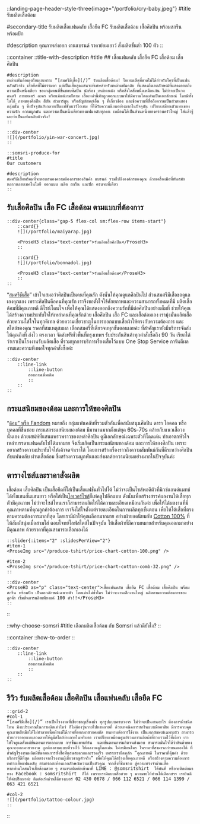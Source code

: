 ::landing-page-header-style-three{image="/portfolio/cry-baby.jpeg"}
#title
รับผลิตเสื้อด้อม

#secondary-title
รับผลิตเสื้อแฟนคลับ เสื้อยืด FC รับผลิตเสื้อด้อม เสื้อศิลปิน พร้อมสกรีน พร้อมปัก

#description
คุณภาพส่งออก งานแบรนด์ ราคาย่อมเยาว์ สั่งผลิตขั้นต่ำ 100 ตัว
::

::container
    ::title-with-description
    #title
    ## เสื้อแฟนคลับ เสื้อยืด FC เสื้อด้อม เสื้อศิลปิน

    #description
    เหล่าแฟนด้อมเตรียมเฮเพราะ “[สมศรีมีเสื้อ](/)” รับผลิตเสื้อด้อม! ไอเทมเด็ดที่ขาดไม่ได้สำหรับใครที่เป็นแฟนคลับตัวจริง เสื้อยืดที่ไม่ธรรมดา แต่เป็นเสื้อสุดแสนจะพิเศษสำหรับเหล่าแฟนคลับ ที่แสดงถึงเอกลักษณ์ที่แสดงออกถึงความเป็นหนึ่งเดียว ของกลุ่มคนที่ชื่นชอบศิลปิน นักร้อง เหล่าคนดัง หรือสิ่งใดสิ่งหนึ่งเหมือนกัน ไม่ว่าจะเป็นวงดนตรี ภาพยนตร์ ละคร หรือแม้แต่เกมก็ตาม เสื้อเหล่านี้มักถูกออกแบบมาให้มีความโดดเด่นเป็นเอกลักษณ์ โดยมีทั้งโลโก้ ภาพของศิลปิน สีสัน ตัวการ์ตูน หรือสัญลักษณ์อื่น ๆ ที่เกี่ยวข้อง และข้อความที่สื่อถึงความเป็นตัวตนของกลุ่มนั้น ๆ ซึ่งปัจจุบันยังกลายเป็นแฟชั่นแรร์ไอเทม ที่ได้รับความนิยมอย่างมากในปัจจุบัน เปรียบเสมือนตัวแทนของความรัก ความผูกพัน และความเป็นหนึ่งเดียวของแฟนคลับทุกคน เหมือนได้เป็นส่วนหนึ่งของครอบครัวใหญ่ ใส่แล้วรู้เลยว่าเป็นแฟนคลับตัวจริง!
    ::

    ::div-center
    ![](/portfolio/yin-war-concert.jpg)
    ::

    ::somsri-produce-for
    #title
    Our customers

    #description
    สมศรีมีเสื้อพร้อมที่จะตอบสนองความต้องการของสินค้า แบรนด์ รวมไปถึงองค์กรของคุณ ด้วยเครื่องมือที่ทันสมัยหลากหลายเทคโนโลยี ออกแบบ ผลิต สกรีน และปัก ครบจบที่เดียว
    ::

## รับเสื้อศิลปิน เสื้อ FC เสื้อด้อม ตามแบบที่ต้องการ

    ::div-center{class="gap-5 flex-col sm:flex-row items-start"}
        ::card{}
        ![](/portfolio/maiyarap.jpg)

        <ProseH3 class="text-center">รับผลิตเสื้อศิลปิน</ProseH3>
        ::

        ::card{}
        ![](/portfolio/bonnadol.jpg)
        
        <ProseH3 class="text-center">รับผลิตเสื้อด้อม</ProseH3>
        ::
    ::

“[สมศรีมีเสื้อ](/)” เข้าใจเสมอว่าศิลปินเป็นคนที่คุณรัก ดังนั้นให้คุณดูแลศิลปินไป ส่วนสมศรีมีเสื้อขอดูแลเองคุณเอง เพราะศิลปินคือคนที่คุณรัก เราจึงขอตั้งใจใช้ศักยภาพและความสามารถทั้งหมดที่มี ผลิตเสื้อด้อมที่มีคุณภาพดี ดีไซน์โดนใจ เพื่อให้คุณได้แสดงออกถึงความรักที่มีต่อศิลปินอย่างเต็มที่ ช่วยให้คุณได้สร้างความประทับใจให้เหล่าคนที่คุณรักด้วย เสื้อศิลปิน เสื้อ FC และเสื้อด้อมเอง เรามุ่งมั่นผลิตเสื้อด้วยความใส่ใจในทุกดีเทล ด้วยความเชี่ยวชาญในการออกแบบเสื้อผ้าให้ตรงกับความต้องการ และสไตล์ของคุณ ราคาที่สมเหตุสมผล เลือกสมศรีที่เดียวจบทุกขั้นตอนเลยค่ะ ที่สำคัญเรายังมีบริการจัดส่งให้คุณถึงที่ ส่งไว ตรงเวลา จัดส่งฟรีทั่วพื้นที่กรุงเทพฯ รับประกันสินค้าทุกคำสั่งซื้อถึง 90 วัน เรียกได้ว่าเราเป็นโรงงานรับผลิตเสื้อ ที่รวมทุกการบริการเรื่องเสื้อไว้แบบ One Stop Service การันตีผลงานและความพึงพอใจทุกคำสั่งซื้อค่ะ

    ::div-center
        ::line-link
            ::line-button
            สอบถามเพิ่มเติม
            ::
        ::
    ::

## กระแสนิยมของด้อม และการให้ของศิลปิน
“[ด้อม” หรือ Fandom](https://www.sanook.com/campus/1416007/) หมายถึง กลุ่มแฟนคลับที่รวมตัวกันเพื่อสนับสนุนศิลปิน ดารา ไอดอล หรือบุคคลที่ชื่นชอบ กระแสกระแสนิยมของด้อม มีมานานมากตั้งแต่ยุค 60s-70s คล้ายกับแนวเสื้อวงนั่นเอง ด้วยเสน่ห์ที่แสนแพรวพราวของเหล่าศิลปิน ดูมีเอกลักษณ์เฉพาะตัวทีโดดเด่น ทำเอาตกหัวใจเหล่าบรรดาแฟนคลับไปได้มากมาย จึงเริ่มเกิดเป็นกระแสนิยมของด้อม และการให้ของศิลปิน เพราะอยากสร้างความประทับใจให้เค้าจดจำเราได้ โดยการสร้างเรื่องราวถึงความสัมพันธ์กันที่ดีระหว่างศิลปินกับแฟนคลับ ผ่านเสื้อด้อม ซึ่งสร้างความผูกพันและส่งผลต่อความนิยมอย่างมากในปัจจุบันค่ะ 

## ตารางไซส์และราคาสั่งผลิต
เสื้อด้อม เสื้อศิลปิน เป็นเสื้อยืดที่ใส่เป็นเสื้อแฟชั่นทั่วไปได้ ไม่ว่าจะเป็นไซส์พอดีตัวที่มิกซ์แอนด์แมทช์ได้ทั้งแขนสั้นแขนยาว หรือใส่เป็น[โอเวอร์ไซส์](https://th.my-best.com/52995)ก็เท่คลูไปอีกแบบ ดังนั้นเพื่อสร้างสรรค์ผลงานให้เสื้อทุกตัวมีคุณภาพ ไม่ว่าจะไซส์ไหนเราก็สามารถผลิตให้ได้ความละเอียดเหมือนกันค่ะ เพื่อให้ได้ผลงานที่มีคุณภาพตามที่คุณลูกค้าต้องการ เราจึงใส่ใจตั้งแต่รายละเอียดในการผลิตทุกขั้นตอน เพื่อให้ได้เสื้อที่ตรงตามความต้องการมากที่สุด โดยเรามีผ้าให้คุณเลือกมากมาย อย่างผ้ายอดนิยมกับ [Cotton 100%](https://th.wikipedia.org/wiki/ผ้าฝ้าย) ที่ให้สัมผัสนุ่มเมื่อสวมใส่ ตอบโจทย์ไลฟ์สไตล์ในปัจจุบัน ให้เสื้อผ้าที่มีความหมายสำหรับคุณออกมาอย่างมีคุณภาพ ด้วยราคาที่คุณสามารถเลือกเองได้

    ::slider{:items="2" :slidesPerView="2"}
    #item-1
    <ProseImg src="/produce-tshirt/price-chart-cotton-100.png" />

    #item-2
    <ProseImg src="/produce-tshirt/price-chart-cotton-comb-32.png" />
    ::

    ::div-center
    <ProseH3 as="p" class="text-center">เสื้อแฟนคลับ เสื้อยืด FC เสื้อด้อม เสื้อศิลปิน พร้อมสกรีน พร้อมปัก เป็นเอกลักษณ์เฉพาะตัว โดดเด่นไม่ซ้ำใคร ไม่ว่าจะงานเล็กงานใหญ่ ผลิตตามความต้องการของลูกค้า เริ่มต้นการผลิตเพียงแค่ 100 ตัว!!</ProseH3>
    ::
::

::why-choose-somsri
#title
เลือกผลิตเสื้อด้อม กับ Somsri แล้วดียังไง?
::

::container
    ::how-to-order
    ::

    ::div-center
        ::line-link
            ::line-button
            สอบถามเพิ่มเติม
            ::
        ::
    ::

## รีวิว รับผลิตเสื้อด้อม เสื้อศิลปิน เสื้อแฟนคลับ เสื้อยืด FC
    ::grid-2
    #col-1
    “[สมศรีมีเสื้อ](/)” เราเป็นโรงงานที่เชี่ยวชาญเรื่องผ้า ทุกรูปแบบครบวงจร ไม่ว่าจะเป็นงานอะไร ต้องการผ้าชนิดไหน มีงบประมาณในการผลิตเท่าไหร่ ก็ไม่ต้องวุ่นวายไปหาหลายที่ ด้วยเทคนิคการสกรีนแบบมืออาชีพ มีการควบคุมคุณภาพสีหมึกให้ไม่ทำลายเนื้อผ้าแต่ได้ภาพที่ออกมาสวยคมชัด ทนทานต่อการใช้งาน เป็นเอกลักษณ์เฉพาะตัว สามารถช่วยการออกแบบลวดลายให้ดูมีสไตล์ง่ายภายในพริบตา เราเปรียบเหมือนศูนย์รวมการผลิตผ้าที่รวบรวมไว้ที่เดียว เราใส่ใจดูแลตั้งแต่ขั้นตอนการออกแบบ การขึ้นแพทเทิร์น  และขั้นตอนการผลิตจนส่งมอบ สามารถมั่นใจได้ว่าสินค้าของคุณจะออกมาสวยงาม ถูกต้องตามแบบที่วางไว้ ให้ผลงานดูโดดเด่น ไม่เหมือนใคร ในราคาที่สามารถกำหนดเองได้ ที่สำคัญโรงงานผลิตมีขั้นตอนการสั่งซื้อที่แสนสะดวกและรวดเร็ว เพราะเรายึดหลัก “คุณภาพดี ในราคาที่คุ้มค่า ด้วยบริการที่ดีที่สุด ผลิตตรงจากโรงงานผู้เชี่ยวชาญตัวจริง” เพื่อให้คุณได้สร้างเสื้อคุณภาพดี หรือสร้างตามความต้องการ เพราะเสื้อแฟนคลับ สามารถสะท้อนเอกลักษณ์ความเป็นตัวคุณ จากสิ่งที่ชื่นชอบ สู่ความทรงจำผ่านเสื้อ
    หากท่านใดสนใจเสื้อด้อมสวย ๆ สามารถติดต่อเข้ามาที่ LINE : @somsritshirt  ได้ทันที หรือจะติดต่อมาทาง Facebook : somsritshirt  ก็ได้ เพราะเรามีแบบเสื้อสวย ๆ มากมายให้ท่านได้เลือกสรร เรายินดีให้คำปรึกษาค่ะ ติดต่อเร่งด่วนได้ทางเบอร์ 02 430 0678 / 066 112 6521 / 066 114 1399 / 063 421 6521

    #col-2
    ![](/portfolio/tattoo-colour.jpg)
    ::
::